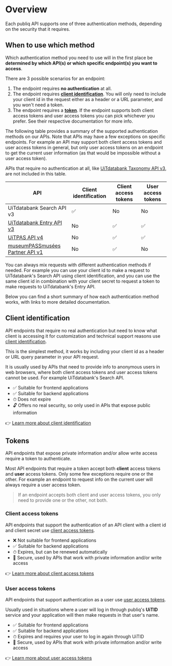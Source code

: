 # Overview

Each publiq API supports one of three authentication methods, depending on the security that it requires.

## When to use which method

Which authentication method you need to use will in the first place be **determined by which API(s) or which specific endpoint(s) you want to access**.

There are 3 possible scenarios for an endpoint:

1.  The endpoint requires **no authentication** at all.
2.  The endpoint requires **[client identification](#client-identification)**. You will only need to include your client id in the request either as a header or a URL parameter, and you won't need a token.
3.  The endpoint requires a **[token](#tokens)**. If the endpoint supports both client access tokens and user access tokens you can pick whichever you prefer. See their respective documentation for more info.

The following table provides a summary of the supported authentication methods on our APIs. Note that APIs may have a few exceptions on specific endpoints. For example an API may support both client access tokens and user access tokens in general, but only user access tokens on an endpoint to get the current user information (as that would be impossible without a user access token).

APIs that require no authentication at all, like [UiTdatabank Taxonomy API v3](https://docs.publiq.be/docs/uitdatabank/9b63d9296d981-taxonomy-api), are not included in this table.

API | Client identification | Client access tokens | User access tokens
|---------|----------|---------|---------
UiTdatabank Search API v3 | ✅ | No | No
[UiTdatabank Entry API v3](https://docs.publiq.be/docs/uitdatabank/5c4fcee8036e0-entry-api) | No | ✅ | ✅
[UiTPAS API v4](https://docs.publiq.be/docs/uitpas) | No | ✅ | ✅
[museumPASSmusées Partner API v1](https://docs.publiq.be/docs/museumpassmusees) | No | ✅ | No

You can always mix requests with different authentication methods if needed. For example you can use your client id to make a request to UiTdatabank's Search API using client identification, and you can use the same client id in combination with your client secret to request a token to make requests to UiTdatabank's Entry API.

Below you can find a short summary of how each authentication method works, with links to more detailed documentation.

## Client identification

API endpoints that require no real authentication but need to know what client is accessing it for customization and technical support reasons use [client identification](./client-identification.md).

This is the simplest method, it works by including your client id as a header or URL query parameter in your API request.

It is usually used by APIs that need to provide info to anonymous users in web browsers, where both client access tokens and user access tokens cannot be used. For example UiTdatabank's Search API.

*   ✅ Suitable for frontend applications
*   ✅ Suitable for backend applications
*   ⏱ Does not expire
*   🔓 Offers no real security, so only used in APIs that expose public information

👉 [Learn more about client identification](./client-identification.md)

## Tokens

API endpoints that expose private information and/or allow write access require a token to authenticate.

Most API endpoints that require a token accept both **client** access tokens and **user** access tokens. Only some few exceptions require one or the other. For example an endpoint to request info on the current user will always require a user access token.

> If an endpoint accepts both client and user access tokens, you only need to provide one or the other, not both.

### Client access tokens

API endpoints that support the authentication of an API client with a client id and client secret use [client access tokens](./client-access-token.md).

*   ❌ Not suitable for frontend applications
*   ✅ Suitable for backend applications
*   ⏱ Expires, but can be renewed automatically
*   🔐 Secure, used by APIs that work with private information and/or write access

👉 [Learn more about client access tokens](./client-access-token.md)

### User access tokens

API endpoints that support authentication as a user use [user access tokens](./user-access-token.md).

Usually used in situations where a user will log in through publiq's **UiTID** service and your application will then make requests in that user's name.

*   ✅ Suitable for frontend applications
*   ✅ Suitable for backend applications
*   ⏱ Expires and requires your user to log in again through UiTID
*   🔐 Secure, used by APIs that work with private information and/or write access

👉 [Learn more about user access tokens](./user-access-token.md)
